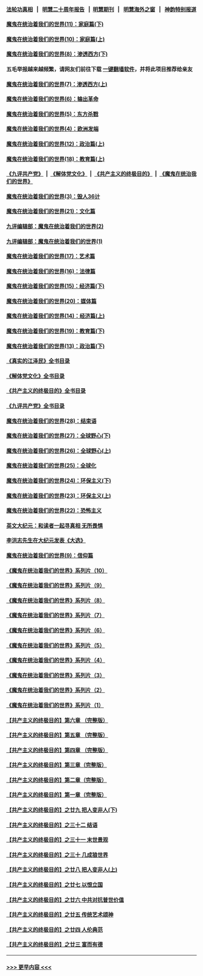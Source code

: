 #### [法轮功真相](https://github.com/gfw-breaker/truth/blob/master/README.md?t=0) &nbsp;&nbsp;|&nbsp;&nbsp; [明慧二十周年报告](https://github.com/gfw-breaker/mh-reports/blob/master/README.md?t=0) &nbsp;&nbsp;|&nbsp;&nbsp;[明慧期刊](https://github.com/gfw-breaker/mh-qikan) &nbsp;&nbsp;|&nbsp;&nbsp; [明慧海外之窗](https://github.com/gfw-breaker/mh-news/blob/master/README.md?t=0) &nbsp;&nbsp;|&nbsp;&nbsp; [神韵特别报道](https://github.com/gfw-breaker/mh-news/blob/master/shenyun.md?t=0)
#### [魔鬼在统治着我们的世界(11)：家庭篇(下)](../pages/nsc422/n10440961.md?t=01090043) 
#### [魔鬼在统治着我们的世界(10)：家庭篇(上)](../pages/nsc422/n10435448.md?t=01090043) 
#### [魔鬼在统治着我们的世界(8)：渗透西方(下)](../pages/nsc422/n10429603.md?t=01090043) 
#### 五毛举报越来越频繁，请网友们前往下载 [一键翻墙软件](https://github.com/gfw-breaker/ssr-accounts)，并将此项目推荐给亲友
#### [魔鬼在统治着我们的世界(7)：渗透西方(上)](../pages/nsc422/n10426013.md?t=01090043) 
#### [魔鬼在统治着我们的世界(6)：输出革命](../pages/nsc422/n10421536.md?t=01090043) 
#### [魔鬼在统治着我们的世界(5)：东方杀戮](../pages/nsc422/n10417707.md?t=01090043) 
#### [魔鬼在统治着我们的世界(4)：欧洲发端](../pages/nsc422/n10414890.md?t=01090043) 
#### [魔鬼在统治着我们的世界(12)：政治篇(上)](../pages/nsc422/n10444576.md?t=01090043) 
#### [魔鬼在统治着我们的世界(18)：教育篇(上)](../pages/nsc422/n10526970.md?t=01090043) 
#### [《九评共产党》](https://github.com/begood0513/9ping.md/blob/master/README.md) &nbsp;|&nbsp; [《解体党文化》](../../../../jtdwh.md/blob/master/README.md)  &nbsp;|&nbsp; [《共产主义的终极目的》](../../../../gczydzjmd.md/blob/master/README.md) &nbsp;|&nbsp; [《魔鬼在统治我们的世界》](../../../../mgztzwmdsj.md/blob/master/README.md) 
#### [魔鬼在统治着我们的世界(3)：毁人36计](../pages/nsc422/n10411583.md?t=01090043) 
#### [魔鬼在统治着我们的世界(21)：文化篇](../pages/nsc422/n10597706.md?t=01090043) 
#### [九评编辑部：魔鬼在统治着我们的世界(2)](../pages/nsc422/n10410036.md?t=01090043) 
#### [九评编辑部：魔鬼在统治着我们的世界(1)](../pages/nsc422/n10406825.md?t=01090043) 
#### [魔鬼在统治着我们的世界(17)：艺术篇](../pages/nsc422/n10499093.md?t=01090043) 
#### [魔鬼在统治着我们的世界(16)：法律篇](../pages/nsc422/n10485969.md?t=01090043) 
#### [魔鬼在统治着我们的世界(15)：经济篇(下)](../pages/nsc422/n10469975.md?t=01090043) 
#### [魔鬼在统治着我们的世界(20)：媒体篇](../pages/nsc422/n10586579.md?t=01090043) 
#### [魔鬼在统治着我们的世界(14)：经济篇(上)](../pages/nsc422/n10457370.md?t=01090043) 
#### [魔鬼在统治着我们的世界(19)：教育篇(下)](../pages/nsc422/n10564808.md?t=01090043) 
#### [魔鬼在统治着我们的世界(13)：政治篇(下)](../pages/nsc422/n10448270.md?t=01090043) 
#### [《真实的江泽民》全书目录](../pages/nsc422/n13721399.md?t=01090043) 
#### [《解体党文化》全书目录](../pages/nsc422/n13721157.md?t=01090043) 
#### [《共产主义的终极目的》全书目录](../pages/nsc422/n13721048.md?t=01090043) 
#### [《九评共产党》全书目录](../pages/nsc422/n13708085.md?t=01090043) 
#### [魔鬼在统治着我们的世界(28)：结束语](../pages/nsc422/n10936246.md?t=01090043) 
#### [魔鬼在统治着我们的世界(27)：全球野心(下)](../pages/nsc422/n10928319.md?t=01090043) 
#### [魔鬼在统治着我们的世界(26)：全球野心(上)](../pages/nsc422/n10900318.md?t=01090043) 
#### [魔鬼在统治着我们的世界(25)：全球化](../pages/nsc422/n10788205.md?t=01090043) 
#### [魔鬼在统治着我们的世界(24)：环保主义(下)](../pages/nsc422/n10695307.md?t=01090043) 
#### [魔鬼在统治着我们的世界(23)：环保主义(上)](../pages/nsc422/n10688613.md?t=01090043) 
#### [魔鬼在统治着我们的世界(22)：恐怖主义](../pages/nsc422/n10614727.md?t=01090043) 
#### [英文大纪元：和读者一起寻真相 无所畏惧](../pages/nsc422/n12542027.md?t=01090043) 
#### [李洪志先生在大纪元发表《大选》](../pages/nsc422/n12534746.md?t=01090043) 
#### [魔鬼在统治着我们的世界(9)：信仰篇](../pages/nsc422/n10432159.md?t=01090043) 
#### [《魔鬼在统治着我们的世界》系列片（10）](../pages/nsc422/n12292670.md?t=01090043) 
#### [《魔鬼在统治着我们的世界》系列片（9）](../pages/nsc422/n12290859.md?t=01090043) 
#### [《魔鬼在统治着我们的世界》系列片（8）](../pages/nsc422/n12287445.md?t=01090043) 
#### [《魔鬼在统治着我们的世界》系列片（7）](../pages/nsc422/n12283425.md?t=01090043) 
#### [《魔鬼在统治着我们的世界》系列片（6）](../pages/nsc422/n12282314.md?t=01090043) 
#### [《魔鬼在统治着我们的世界》系列片（5）](../pages/nsc422/n12281419.md?t=01090043) 
#### [《魔鬼在统治着我们的世界》系列片（4）](../pages/nsc422/n12274024.md?t=01090043) 
#### [《魔鬼在统治着我们的世界》系列片（3）](../pages/nsc422/n12271322.md?t=01090043) 
#### [《魔鬼在统治着我们的世界》系列片（2）](../pages/nsc422/n12269049.md?t=01090043) 
#### [《魔鬼在统治着我们的世界》系列片（1）](../pages/nsc422/n12267575.md?t=01090043) 
#### [【共产主义的终极目的】第六章 （完整版）](../pages/nsc422/n11428913.md?t=01090043) 
#### [【共产主义的终极目的】第五章 （完整版）](../pages/nsc422/n11428912.md?t=01090043) 
#### [【共产主义的终极目的】第四章 （完整版）](../pages/nsc422/n11428907.md?t=01090043) 
#### [【共产主义的终极目的】第三章（完整版）](../pages/nsc422/n11428848.md?t=01090043) 
#### [【共产主义的终极目的】第二章（完整版）](../pages/nsc422/n11428831.md?t=01090043) 
#### [【共产主义的终极目的】第一章（完整版）](../pages/nsc422/n11417651.md?t=01090043) 
#### [【共产主义的终极目的】之廿九 把人变非人(下)](../pages/nsc422/n11344140.md?t=01090043) 
#### [【共产主义的终极目的】之三十二 结语](../pages/nsc422/n11360535.md?t=01090043) 
#### [【共产主义的终极目的】之三十一 末世景观](../pages/nsc422/n11351129.md?t=01090043) 
#### [【共产主义的终极目的】之三十 几成狼世界](../pages/nsc422/n11348280.md?t=01090043) 
#### [【共产主义的终极目的】之廿八 把人变非人(上)](../pages/nsc422/n11340492.md?t=01090043) 
#### [【共产主义的终极目的】之廿七 以恨立国](../pages/nsc422/n11336944.md?t=01090043) 
#### [【共产主义的终极目的】之廿六 中共对抗普世价值](../pages/nsc422/n11324785.md?t=01090043) 
#### [【共产主义的终极目的】之廿五 传统艺术颂神](../pages/nsc422/n11296396.md?t=01090043) 
#### [【共产主义的终极目的】之廿四 人伦典范](../pages/nsc422/n11296397.md?t=01090043) 
#### [【共产主义的终极目的】之廿三 富而有德](../pages/nsc422/n11283598.md?t=01090043) 

----
#### [ >>> 更早内容 <<< ](../indexes/nsc422-earlier.md)

